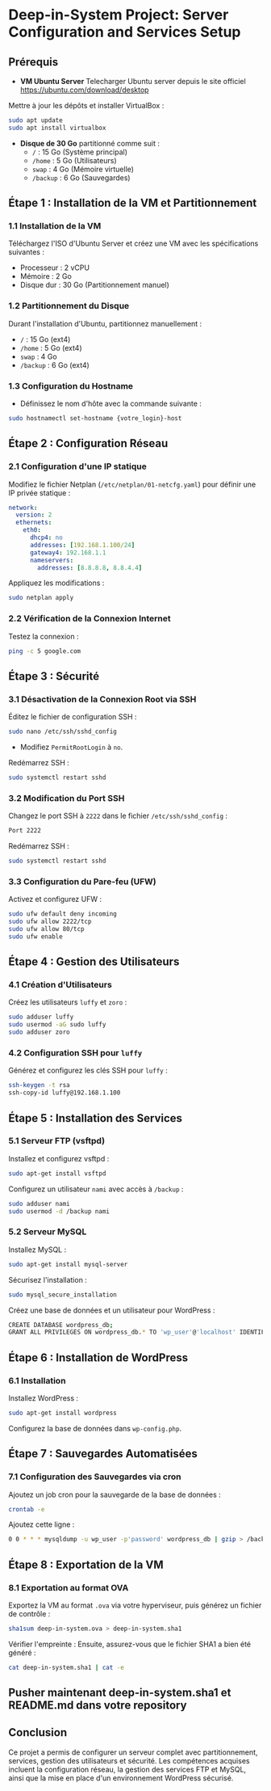 # Deep-in-System Project: Server Configuration and Services Setup

## Prérequis

- **VM Ubuntu Server**
  Telecharger Ubuntu server depuis le site officiel https://ubuntu.com/download/desktop

Mettre à jour les dépôts et installer VirtualBox :

```bash
sudo apt update
sudo apt install virtualbox
```

- **Disque de 30 Go** partitionné comme suit :
  - `/` : 15 Go (Système principal)
  - `/home` : 5 Go (Utilisateurs)
  - `swap` : 4 Go (Mémoire virtuelle)
  - `/backup` : 6 Go (Sauvegardes)

## Étape 1 : Installation de la VM et Partitionnement

### 1.1 Installation de la VM

Téléchargez l'ISO d'Ubuntu Server et créez une VM avec les spécifications suivantes :

- Processeur : 2 vCPU
- Mémoire : 2 Go
- Disque dur : 30 Go (Partitionnement manuel)

### 1.2 Partitionnement du Disque

Durant l'installation d'Ubuntu, partitionnez manuellement :

- `/` : 15 Go (ext4)
- `/home` : 5 Go (ext4)
- `swap` : 4 Go
- `/backup` : 6 Go (ext4)

### 1.3 Configuration du Hostname

- Définissez le nom d'hôte avec la commande suivante :

```bash
sudo hostnamectl set-hostname {votre_login}-host
```

## Étape 2 : Configuration Réseau

### 2.1 Configuration d'une IP statique

Modifiez le fichier Netplan (`/etc/netplan/01-netcfg.yaml`) pour définir une IP privée statique :

```yaml
network:
  version: 2
  ethernets:
    eth0:
      dhcp4: no
      addresses: [192.168.1.100/24]
      gateway4: 192.168.1.1
      nameservers:
        addresses: [8.8.8.8, 8.8.4.4]
```

Appliquez les modifications :

```bash
sudo netplan apply
```

### 2.2 Vérification de la Connexion Internet

Testez la connexion :

```bash
ping -c 5 google.com
```

## Étape 3 : Sécurité

### 3.1 Désactivation de la Connexion Root via SSH

Éditez le fichier de configuration SSH :

```bash
sudo nano /etc/ssh/sshd_config
```

- Modifiez `PermitRootLogin` à `no`.

Redémarrez SSH :

```bash
sudo systemctl restart sshd
```

### 3.2 Modification du Port SSH

Changez le port SSH à `2222` dans le fichier `/etc/ssh/sshd_config` :

```bash
Port 2222
```

Redémarrez SSH :

```bash
sudo systemctl restart sshd
```

### 3.3 Configuration du Pare-feu (UFW)

Activez et configurez UFW :

```bash
sudo ufw default deny incoming
sudo ufw allow 2222/tcp
sudo ufw allow 80/tcp
sudo ufw enable
```

## Étape 4 : Gestion des Utilisateurs

### 4.1 Création d'Utilisateurs

Créez les utilisateurs `luffy` et `zoro` :

```bash
sudo adduser luffy
sudo usermod -aG sudo luffy
sudo adduser zoro
```

### 4.2 Configuration SSH pour `luffy`

Générez et configurez les clés SSH pour `luffy` :

```bash
ssh-keygen -t rsa
ssh-copy-id luffy@192.168.1.100
```

## Étape 5 : Installation des Services

### 5.1 Serveur FTP (vsftpd)

Installez et configurez vsftpd :

```bash
sudo apt-get install vsftpd
```

Configurez un utilisateur `nami` avec accès à `/backup` :

```bash
sudo adduser nami
sudo usermod -d /backup nami
```

### 5.2 Serveur MySQL

Installez MySQL :

```bash
sudo apt-get install mysql-server
```

Sécurisez l'installation :

```bash
sudo mysql_secure_installation
```

Créez une base de données et un utilisateur pour WordPress :

```bash
CREATE DATABASE wordpress_db;
GRANT ALL PRIVILEGES ON wordpress_db.* TO 'wp_user'@'localhost' IDENTIFIED BY 'password';
```

## Étape 6 : Installation de WordPress

### 6.1 Installation

Installez WordPress :

```bash
sudo apt-get install wordpress
```

Configurez la base de données dans `wp-config.php`.

## Étape 7 : Sauvegardes Automatisées

### 7.1 Configuration des Sauvegardes via cron

Ajoutez un job cron pour la sauvegarde de la base de données :

```bash
crontab -e
```

Ajoutez cette ligne :

```bash
0 0 * * * mysqldump -u wp_user -p'password' wordpress_db | gzip > /backup/wordpress_db_$(date +\%F).sql.gz
```

## Étape 8 : Exportation de la VM

### 8.1 Exportation au format OVA

Exportez la VM au format `.ova` via votre hyperviseur, puis générez un fichier de contrôle :

```bash
sha1sum deep-in-system.ova > deep-in-system.sha1
```

Vérifier l'empreinte : Ensuite, assurez-vous que le fichier SHA1 a bien été généré :

```bash
cat deep-in-system.sha1 | cat -e
```

## Pusher maintenant deep-in-system.sha1 et README.md dans votre repository

## Conclusion

Ce projet a permis de configurer un serveur complet avec partitionnement, services, gestion des utilisateurs et sécurité. Les compétences acquises incluent la configuration réseau, la gestion des services FTP et MySQL, ainsi que la mise en place d'un environnement WordPress sécurisé.
